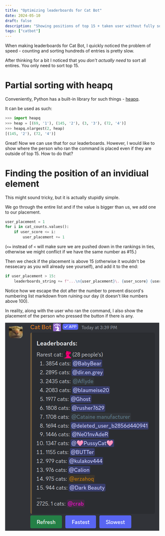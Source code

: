 ```yaml
---
title: "Optimizing leaderboards for Cat Bot"
date: 2024-05-10
draft: false
description: "Showing positions of top 15 + taken user without fully sorting."
tags: ["catbot"]
---
```

When making leaderboards for Cat Bot, I quickly noticed the problem of speed - counting and sorting hundreds of entries is pretty slow.

After thinking for a bit I noticed that you *don't actually need* to sort all entires. You only need to sort top 15.

# Partial sorting with heapq

Conveniently, Python has a built-in library for such things - [heapq](https://docs.python.org/3/library/heapq.html).

It can be used as such:

```py
>>> import heapq
>>> heap = [(69, '1'), (145, '2'), (3, '3'), (72, '4')]
>>> heapq.nlargest(2, heap)
[(145, '2'), (72, '4')]
```

Great! Now we can use that for our leaderboards. However, I would like to show where the person who ran the command is placed even if they are outside of top 15. How to do that?

# Finding the position of an invidiual element

This might sound tricky, but it is actually stupidly simple.

We go through the entire list and if the value is bigger than us, we add one to our placement.

```py
user_placement = 1
for i in cat_counts.values():
    if user_score <= i:
        user_placement += 1
```

(`<=` instead of `<` will make sure we are pushed down in the rankings in ties, otherwise we might conflict if we have the same number as #15.)

Then we check if the placement is above 15 (otherwise it wouldn't be nessecary as you will already see yourself), and add it to the end:

```py
if user_placement > 15:
    leaderboards_string += f"...\n{user_placement}\. {user_score} {user.mention}"
```

Notice how we escape the dot after the number to prevent discord's numbering list markdown from ruining our day (it doesn't like numbers above 100).

In reality, along with the user who ran the command, I also show the placement of the person who pressed the button if there is any.

![Finished product](featured.png)
